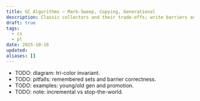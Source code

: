 ```yaml
---
title: GC Algorithms — Mark-Sweep, Copying, Generational
description: Classic collectors and their trade-offs; write barriers and card tables.
draft: true
tags:
  - cs
  - pl
date: 2025-10-16
updated:
aliases: []
---
```

- TODO: diagram: tri-color invariant.
- TODO: pitfalls: remembered sets and barrier correctness.
- TODO: examples: young/old gen and promotion.
- TODO: note: incremental vs stop-the-world.
